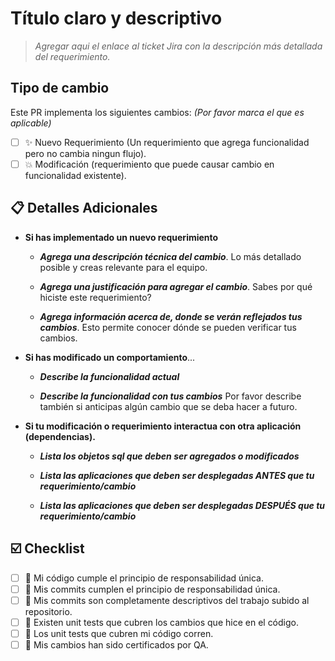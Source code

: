 # Título claro y descriptivo 

> _Agregar aqui el enlace al ticket Jira con la descripción más detallada del requerimiento._

## Tipo de cambio

Este PR implementa los siguientes cambios:
_(Por favor marca el que es aplicable)_

* [ ] :sparkles: Nuevo Requerimiento (Un requerimiento que agrega funcionalidad pero no cambia ningun flujo).
* [ ] :boom: Modificación (requerimiento que puede causar cambio en funcionalidad existente).

## :clipboard: Detalles Adicionales

- **Si has implementado un nuevo requerimiento**
  - ***Agrega una descripción técnica del cambio***. Lo más detallado posible y creas relevante para el equipo.

  - ***Agrega una justificación para agregar el cambio***. Sabes por qué hiciste este requerimiento?

  - ***Agrega información acerca de, donde se verán reflejados tus cambios***. Esto permite conocer dónde se pueden verificar tus cambios.

- **Si has modificado un comportamiento**...
  - ***Describe la funcionalidad actual***

  - ***Describe la funcionalidad con tus cambios***
    Por favor describe también si anticipas algún cambio que se deba hacer a futuro.

- **Si tu modificación o requerimiento interactua con otra aplicación (dependencias).**
  - ***Lista los objetos sql que deben ser agregados o modificados***
  
  - ***Lista las aplicaciones que deben ser desplegadas ANTES que tu requerimiento/cambio***
    
  - ***Lista las aplicaciones que deben ser desplegadas DESPUÉS que tu requerimiento/cambio***


## :ballot_box_with_check: Checklist

- [ ] :art: Mi código cumple el principio de responsabilidad única.
- [ ] :art: Mis commits cumplen el principio de responsabilidad única.
- [ ] :blue_book: Mis commits son completamente descriptivos del trabajo subido al repositorio.
- [ ] :pencil: Existen unit tests que cubren los cambios que hice en el código.
- [ ] :pencil: Los unit tests que cubren mi código corren.
- [ ] :pencil: Mis cambios han sido certificados por QA.
